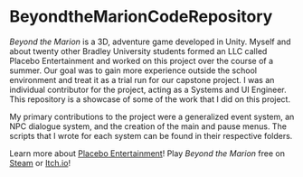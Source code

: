 # BeyondtheMarionCodeRepository

_Beyond the Marion_ is a 3D, adventure game developed in Unity. Myself and about twenty other Bradley University students formed an LLC called Placebo Entertainment and worked on this project over the course of a summer. Our goal was to gain more experience outside the school environment and treat it as a trial run for our capstone project. I was an individual contributor for the project, acting as a Systems and UI Engineer. This repository is a showcase of some of the work that I did on this project.

My primary contributions to the project were a generalized event system, an NPC dialogue system, and the creation of the main and pause menus. The scripts that I wrote for each system can be found in their respective folders.

Learn more about [Placebo Entertainment](https://placeboentertainment.com/#home)!
Play _Beyond the Marion_ free on [Steam](https://store.steampowered.com/app/3210110/Beyond_the_Marion/) or [Itch.io](https://placebo-entertainment.itch.io/beyond-the-marion)!
